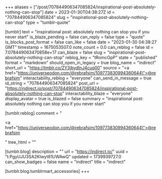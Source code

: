 +++
aliases = ["/post/707844906347085824/inspirational-post-absolutely-nothing-can-stop"]
date = 2023-01-30T04:38:27Z
id = "707844906347085824"
slug = "inspirational-post-absolutely-nothing-can-stop"
type = "tumblr-quote"

[tumblr]
text = "inspirational post: absolutely nothing can stop you if you never start"
is_blaze_pending = false
can_reply = false
type = "quote"
is_blocks_post_format = false
can_like = false
date = "2023-01-30 04:38:27 GMT"
timestamp = 1675053507.0
note_count = 0.0
can_reblog = false
id = 7.078449063470858e+17
can_blaze = false
slug = "inspirational-post-absolutely-nothing-can-stop"
reblog_key = "tRomcGpP"
state = "published"
format = "markdown"
should_open_in_legacy = true
blog_name = "indirect"
short_url = "https://tmblr.co/ZY3jbydInJ4cuq00"
source = "<a href=\"https://universeodon.com/@rebrafsim/109773830994360644\">@rebrafsim</a>"
interactability_reblog = "everyone"
can_send_in_message = true
id_string = "707844906347085824"
post_url = "https://indirect.io/post/707844906347085824/inspirational-post-absolutely-nothing-can-stop"
interactability_blaze = "everyone"
display_avatar = true
is_blazed = false
summary = "inspirational post: absolutely nothing can stop you if you never start"

[tumblr.reblog]
comment = "<p><a href=\"https://universeodon.com/@rebrafsim/109773830994360644\">@rebrafsim</a></p>"
tree_html = ""

[tumblr.blog]
description = ""
url = "https://indirect.io/"
uuid = "t:PgyUJU3SA2Klwyt81UWAwQ"
updated = 1739939727.0
can_show_badges = false
name = "indirect"
title = "indirect"

[tumblr.blog.tumblrmart_accessories]
+++
